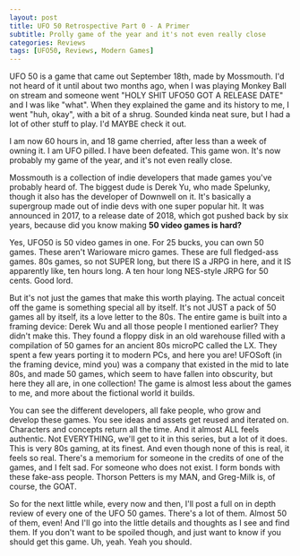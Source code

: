 ```yaml
---
layout: post
title: UFO 50 Retrospective Part 0 - A Primer
subtitle: Prolly game of the year and it's not even really close
categories: Reviews
tags: [UFO50, Reviews, Modern Games]
---
```




UFO 50 is a game that came out September 18th, made by Mossmouth. I'd not heard of it until about two months ago, when I was playing Monkey Ball on stream and someone went "HOLY SHIT UFO50 GOT A RELEASE DATE" and I was like "what". When they explained the game and its history to me, I went "huh, okay", with a bit of a shrug. Sounded kinda neat sure, but I had a lot of other stuff to play. I'd MAYBE check it out. 

I am now 60 hours in, and 18 game cherried, after less than a week of owning it. I am UFO pilled. I have been defeated. This game won. It's now probably my game of the year, and it's not even really close.

Mossmouth is a collection of indie developers that made games you've probably heard of. The biggest dude is Derek Yu, who made Spelunky, though it also has the developer of Downwell on it. It's basically a supergroup made out of indie devs with one super popular hit. It was announced in 2017, to a release date of 2018, which got pushed back by six years, because did you know making **50 video games is hard?**

Yes, UFO50 is 50 video games in one. For 25 bucks, you can own 50 games. These aren't Warioware micro games. These are full fledged-ass games. 80s games, so not SUPER long, but there IS a JRPG in here, and it IS apparently like, ten hours long. A ten hour long NES-style JRPG for 50 cents. Good lord.

But it's not just the games that make this worth playing. The actual conceit off the game is something special all by itself. It's not JUST a pack of 50 games all by itself, its a love letter to the 80s. The entire game is built into a framing device: Derek Wu and all those people I mentioned earlier? They didn't make this. They found a floppy disk in an old warehouse filled with a compilation of 50 games for an ancient 80s microPC called the LX. They spent a few years porting it to modern PCs, and here you are! UFOSoft (in the framing device, mind you) was a company that existed in the mid to late 80s, and made 50 games, which seem to have fallen into obscurity, but here they all are, in one collection! The game is almost less about the games to me, and more about the fictional world it builds.

You can see the different developers, all fake people, who grow and develop these games. You see ideas and assets get reused and iterated on. Characters and concepts return all the time. And it almost ALL feels authentic. Not EVERYTHING, we'll get to it in this series, but a lot of it does. This is very 80s gaming, at its finest. And even though none of this is real, it feels so real. There's a memorium for someone in the credits of one of the games, and I felt sad. For someone who does not exist. I form bonds with these fake-ass people. Thorson Petters is my MAN, and Greg-Milk is, of course, the GOAT.

So for the next little while, every now and then, I'll post a full on in depth review of every one of the UFO 50 games. There's a lot of them. Almost 50 of them, even! And I'll go into the little details and thoughts as I see and find them. If you don't want to be spoiled though, and just want to know if you should get this game. Uh, yeah. Yeah you should.